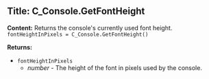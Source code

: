 ## Title: C_Console.GetFontHeight

**Content:**
Returns the console's currently used font height.
`fontHeightInPixels = C_Console.GetFontHeight()`

**Returns:**
- `fontHeightInPixels`
  - *number* - The height of the font in pixels used by the console.